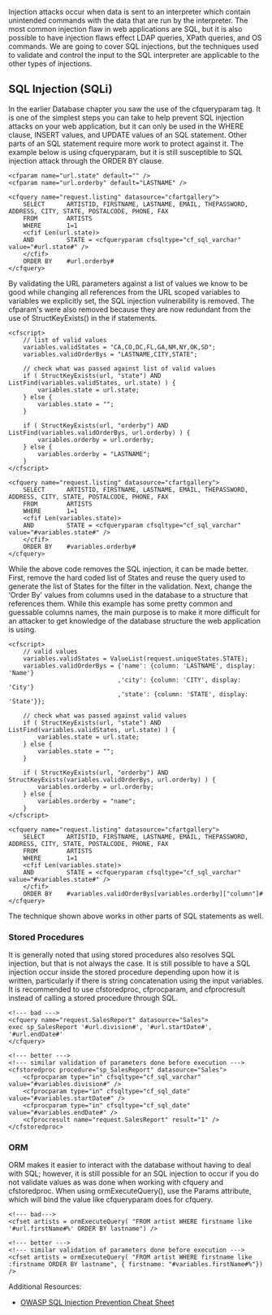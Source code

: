 Injection attacks occur when data is sent to an interpreter which
contain unintended commands with the data that are run by the
interpreter. The most common injection flaw in web applications are SQL,
but it is also possible to have injection flaws effect LDAP queries,
XPath queries, and OS commands. We are going to cover SQL injections,
but the techniques used to validate and control the input to the SQL
interpreter are applicable to the other types of injections.

SQL Injection (SQLi)
--------------------

In the earlier Database chapter you saw the use of the cfqueryparam tag.
It is one of the simplest steps you can take to help prevent SQL
injection attacks on your web application, but it can only be used in
the WHERE clause, INSERT values, and UPDATE values of an SQL statement.
Other parts of an SQL statement require more work to protect against it.
The example below is using cfqueryparam, but it is still susceptible to
SQL injection attack through the ORDER BY clause.

    <cfparam name="url.state" default="" />
    <cfparam name="url.orderby" default="LASTNAME" />

    <cfquery name="request.listing" datasource="cfartgallery">
        SELECT      ARTISTID, FIRSTNAME, LASTNAME, EMAIL, THEPASSWORD, ADDRESS, CITY, STATE, POSTALCODE, PHONE, FAX 
        FROM        ARTISTS
        WHERE       1=1
        <cfif Len(url.state)>
        AND         STATE = <cfqueryparam cfsqltype="cf_sql_varchar" value="#url.state#" />
        </cfif>
        ORDER BY    #url.orderby#
    </cfquery>

By validating the URL parameters against a list of values we know to be
good while changing all references from the URL scoped variables to
variables we explicitly set, the SQL injection vulnerability is removed.
The cfparam's were also removed because they are now redundant from the
use of StructKeyExists() in the if statements.

    <cfscript>
        // list of valid values
        variables.validStates = "CA,CO,DC,FL,GA,NM,NY,OK,SD";
        variables.validOrderBys = "LASTNAME,CITY,STATE";

        // check what was passed against list of valid values
        if ( StructKeyExists(url, "state") AND ListFind(variables.validStates, url.state) ) {
            variables.state = url.state;
        } else {
            variables.state = "";
        }

        if ( StructKeyExists(url, "orderby") AND ListFind(variables.validOrderBys, url.orderby) ) {
            variables.orderby = url.orderby;
        } else {
            variables.orderby = "LASTNAME";
        }
    </cfscript>

    <cfquery name="request.listing" datasource="cfartgallery">
        SELECT      ARTISTID, FIRSTNAME, LASTNAME, EMAIL, THEPASSWORD, ADDRESS, CITY, STATE, POSTALCODE, PHONE, FAX 
        FROM        ARTISTS
        WHERE       1=1
        <cfif Len(variables.state)>
        AND         STATE = <cfqueryparam cfsqltype="cf_sql_varchar" value="#variables.state#" />
        </cfif>
        ORDER BY    #variables.orderby#
    </cfquery>

While the above code removes the SQL injection, it can be made better.
First, remove the hard coded list of States and reuse the query used to
generate the list of States for the filter in the validation. Next,
change the ‘Order By' values from columns used in the database to a
structure that references them. While this example has some pretty
common and guessable columns names, the main purpose is to make it more
difficult for an attacker to get knowledge of the database structure the
web application is using.

    <cfscript>
        // valid values
        variables.validStates = ValueList(request.uniqueStates.STATE);
        variables.validOrderBys = {'name': {column: 'LASTNAME', display: 'Name'}
                                  ,'city': {column: 'CITY', display: 'City'}
                                  ,'state': {column: 'STATE', display: 'State'}};

        // check what was passed against valid values
        if ( StructKeyExists(url, "state") AND ListFind(variables.validStates, url.state) ) {
            variables.state = url.state;
        } else {
            variables.state = "";
        }

        if ( StructKeyExists(url, "orderby") AND StructKeyExists(variables.validOrderBys, url.orderby) ) {
            variables.orderby = url.orderby;
        } else {
            variables.orderby = "name";
        }
    </cfscript>

    <cfquery name="request.listing" datasource="cfartgallery">
        SELECT      ARTISTID, FIRSTNAME, LASTNAME, EMAIL, THEPASSWORD, ADDRESS, CITY, STATE, POSTALCODE, PHONE, FAX 
        FROM        ARTISTS
        WHERE       1=1
        <cfif Len(variables.state)>
        AND         STATE = <cfqueryparam cfsqltype="cf_sql_varchar" value="#variables.state#" />
        </cfif>
        ORDER BY    #variables.validOrderBys[variables.orderby]["column"]#
    </cfquery>

The technique shown above works in other parts of SQL statements as
well.

### Stored Procedures

It is generally noted that using stored procedures also resolves SQL
injection, but that is not always the case. It is still possible to have
a SQL injection occur inside the stored procedure depending upon how it
is written, particularly if there is string concatenation using the
input variables. It is recommended to use cfstoredproc, cfprocparam, and
cfprocresult instead of calling a stored procedure through SQL.

    <!--- bad --->
    <cfquery name="request.SalesReport" datasource="Sales">
    exec sp_SalesReport '#url.division#', '#url.startDate#', '#url.endDate#'
    </cfquery>

    <!--- better --->
    <!--- similar validation of parameters done before execution --->
    <cfstoredproc procedure="sp_SalesReport" datasource="Sales">
        <cfprocparam type="in" cfsqltype="cf_sql_varchar" value="#variables.division#" />
        <cfprocparam type="in" cfsqltype="cf_sql_date" value="#variables.startDate#" />
        <cfprocparam type="in" cfsqltype="cf_sql_date" value="#variables.endDate#" />
        <cfprocresult name="request.SalesReport" result="1" />
    </cfstoredproc>

### ORM

ORM makes it easier to interact with the database without having to deal
with SQL; however, it is still possible for an SQL injection to occur if
you do not validate values as was done when working with cfquery and
cfstoredproc. When using ormExecuteQuery(), use the Params attribute,
which will bind the value like cfqueryparam does for cfquery.

    <!--- bad--->
    <cfset artists = ormExecuteQuery( "FROM artist WHERE firstname like '#url.firstName#%' ORDER BY lastname") />

    <!--- better --->
    <!--- similar validation of parameters done before execution --->
    <cfset artists = ormExecuteQuery( "FROM artist WHERE firstname like :firstname ORDER BY lastname", { firstname: "#variables.firstName#%"}) />

Additional Resources:

-   [OWASP SQL Injection Prevention Cheat
    Sheet](https://www.owasp.org/index.php/SQL_Injection_Prevention_Cheat_Sheet)

